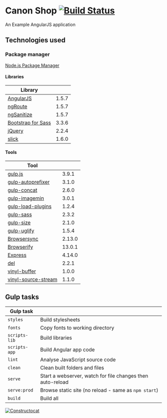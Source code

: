 # Canon Shop [![Build Status](https://travis-ci.org/nhantdn/canonshop.svg)](https://travis-ci.org/nhantdn/canonshop)
An Example AngularJS application

## Technologies used

### Package manager
[Node.js Package Manager](https://www.npmjs.com)

#### Libraries
Library | |
--- | ---
[AngularJS](https://www.npmjs.com/package/angular) | 1.5.7
[ngRoute](https://www.npmjs.com/package/angular-route) | 1.5.7
[ngSanitize](https://www.npmjs.com/package/angular-sanitize) | 1.5.7
[Bootstrap for Sass](https://www.npmjs.com/package/bootstrap-sass) | 3.3.6
[jQuery](https://www.npmjs.com/package/jquery) | 2.2.4
[slick](https://www.npmjs.com/package/slick-carousel) | 1.6.0

#### Tools
Tool | |
--- | ---
[gulp.js](https://www.npmjs.com/package/gulp) | 3.9.1
[gulp-autoprefixer](https://www.npmjs.com/package/gulp-autoprefixer) | 3.1.0
[gulp-concat](https://www.npmjs.com/package/gulp-concat) | 2.6.0
[gulp-imagemin](https://www.npmjs.com/package/gulp-imagemin) | 3.0.1
[gulp-load-plugins](https://www.npmjs.com/package/gulp-load-plugins) | 1.2.4
[gulp-sass](https://www.npmjs.com/package/gulp-sass) | 2.3.2
[gulp-size](https://www.npmjs.com/package/gulp-size) | 2.1.0
[gulp-uglify](https://www.npmjs.com/package/gulp-uglify) | 1.5.4
[Browsersync](https://www.npmjs.com/package/browser-sync) | 2.13.0
[Browserify](https://www.npmjs.com/package/browserify) | 13.0.1
[Express](https://www.npmjs.com/package/express) | 4.14.0
[del](https://www.npmjs.com/package/del) | 2.2.1
[vinyl-buffer](https://www.npmjs.com/package/vinyl-buffer) | 1.0.0
[vinyl-source-stream](https://www.npmjs.com/package/vinyl-source-stream) | 1.1.0

## Gulp tasks
Gulp task | |
--- | ---
`styles`| Build stylesheets
`fonts` | Copy fonts to working directory
`scripts-lib`| Build libraries
`scripts-app`| Build Angular app code
`lint` | Analyse JavaScript source code
`clean`| Clean built folders and files
`serve`| Start a webserver, watch for file changes then auto-reload
`serve:prod` | Browse static site (no reload - same as `npm start`)
`build`| Build all

[![Constructocat](https://octodex.github.com/images/constructocat2.jpg)](https://octodex.github.com)
